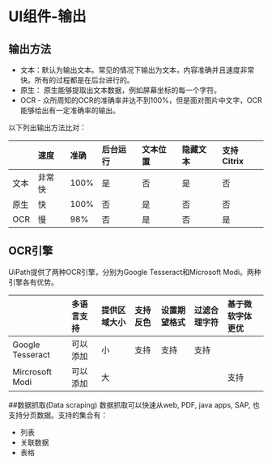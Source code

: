 # UI组件-输出

## 输出方法

* 文本：默认为输出文本。常见的情况下输出为文本，内容准确并且速度非常快。所有的过程都是在后台进行的。
* 原生： 原生能够提取出文本数据，例如屏幕坐标的每一个字符。
* OCR - 众所周知的OCR的准确率并达不到100%，但是面对图片中文字，OCR能够给出有一定准确率的输出。

以下列出输出方法比对：

|  | 速度 | 准确 | 后台运行 | 文本位置 | 隐藏文本 | 支持Citrix |
| :--- | :--- | :--- | :--- | :--- | :--- | :--- |
| 文本 | 非常快 | 100% | 是 | 否 | 是 | 否 |
| 原生 | 快 | 100% | 否 | 是 | 否 | 否 |
| OCR | 慢 | 98% | 否 | 是 | 否 | 是 |

## OCR引擎

UiPath提供了两种OCR引擎，分别为Google Tesseract和Microsoft Modi。两种引擎各有优势。

|  | 多语言支持 | 提供区域大小 | 支持反色 | 设置期望格式 | 过滤合理字符 | 基于微软字体更优 |
| :--- | :--- | :--- | :--- | :--- | :--- | :--- |
| Google Tesseract | 可以添加 | 小 | 支持 | 支持 | 支持 |  |
| Mircrosoft Modi | 可以添加 | 大 |  |  |  | 支持 |

##数据抓取(Data scraping)
数据抓取可以快速从web, PDF, java apps, SAP, 也支持分页数据。支持的集合有：
* 列表
* 关联数据
* 表格



